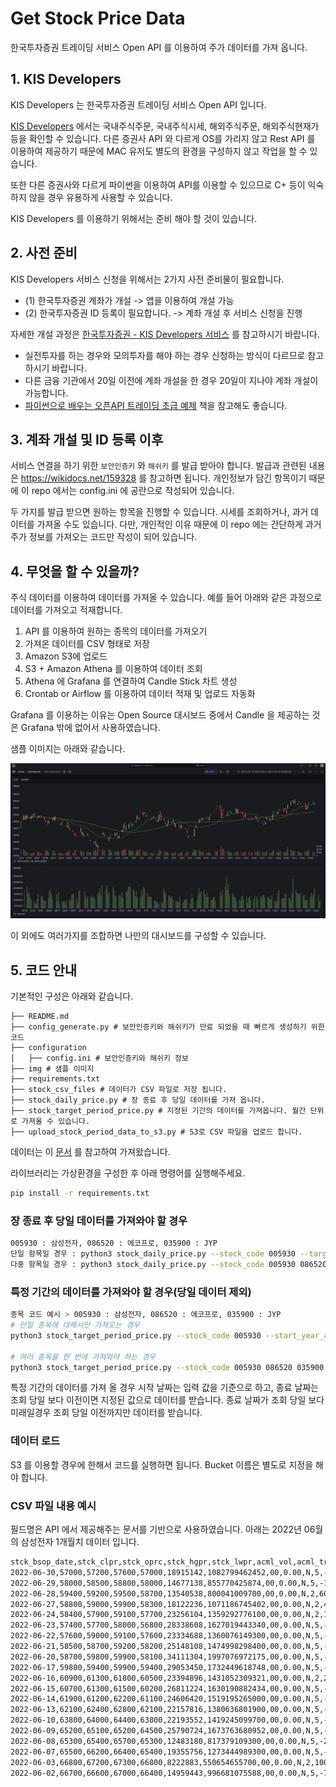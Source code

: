 Get Stock Price Data
===

한국투자증권 트레이딩 서비스 Open API 를 이용하여 주가 데이터를 가져 옵니다.

## 1. KIS Developers

KIS Developers 는 한국투자증권 트레이딩 서비스 Open API 입니다.

[KIS Developers](https://apiportal.koreainvestment.com/intro) 에서는 국내주식주문, 국내주식시세, 해외주식주문, 해외주식현재가 등을 확인할 수 있습니다.
다른 증권사 API 와 다르게 OS를 가리지 않고 Rest API 를 이용하여 제공하기 때문에 MAC 유저도 별도의 환경을 구성하지 않고 작업을 할 수 있습니다.

또한 다른 증권사와 다르게 파이썬을 이용하여 API를 이용할 수 있으므로 C+ 등이 익숙하지 않을 경우 유용하게 사용할 수 있습니다.

KIS Developers 를 이용하기 위해서는 준비 해야 할 것이 있습니다.

## 2. 사전 준비

KIS Developers 서비스 신청을 위해서는 2가지 사전 준비물이 필요합니다. 
- (1) 한국투자증권 계좌가 개설 -> 앱을 이용하여 개설 가능
- (2) 한국투자증권 ID 등록이 필요합니다. -> 계좌 개설 후 서비스 신청을 진행

자세한 개설 과정은 [한국투자증권 - KIS Developers 서비스](https://github.com/koreainvestment/open-trading-api) 를 참고하시기 바랍니다.
- 실전투자를 하는 경우와 모의투자를 해야 하는 경우 신청하는 방식이 다르므로 참고하시기 바랍니다.
- 다른 금융 기관에서 20일 이전에 계좌 개설을 한 경우 20일이 지나야 계좌 개설이 가능합니다.
- [파이썬으로 배우는 오픈API 트레이딩 초급 예제](https://wikidocs.net/book/7559) 책을 참고해도 좋습니다.

## 3. 계좌 개설 및 ID 등록 이후

서비스 연결을 하기 위한 `보안인증키` 와 `해쉬키` 를 발급 받아야 합니다. 발급과 관련된 내용은 https://wikidocs.net/159328 를 참고하면 됩니다.
개인정보가 담긴 항목이기 때문에 이 repo 에서는 config.ini 에 공란으로 작성되어 있습니다.

두 가지를 발급 받으면 원하는 항목을 진행할 수 있습니다. 시세를 조회하거나, 과거 데이터를 가져올 수도 있습니다. 
다만, 개인적인 이유 때문에 이 repo 에는 간단하게 과거 주가 정보를 가져오는 코드만 작성이 되어 있습니다.

## 4. 무엇을 할 수 있을까?

주식 데이터를 이용하여 데이터를 가져올 수 있습니다. 예를 들어 아래와 같은 과정으로 데이터를 가져오고 적재합니다.
1. API 를 이용하여 원하는 종목의 데이터를 가져오기
2. 가져온 데이터를 CSV 형태로 저장
3. Amazon S3에 업로드
4. S3 + Amazon Athena 를 이용하여 데이터 조회
5. Athena 에 Grafana 를 연결하여 Candle Stick 차트 생성
6. Crontab or Airflow 를 이용하여 데이터 적재 및 업로드 자동화

Grafana 를 이용하는 이유는 Open Source 대시보드 중에서 Candle 을 제공하는 것은 Grafana 밖에 없어서 사용하였습니다.

샘플 이미지는 아래와 같습니다.

![image](img/Grafana%20Sample%20Image.png)

이 외에도 여러가지를 조합하면 나만의 대시보드를 구성할 수 있습니다.


## 5. 코드 안내

기본적인 구성은 아래와 같습니다.

```
├── README.md
├── config_generate.py # 보안인증키와 해쉬키가 만료 되었을 때 빠르게 생성하기 위한 코드
├── configuration
│   ├── config.ini # 보안인증키와 해쉬키 정보
├── img # 샘플 이미지 
├── requirements.txt
├── stock_csv_files # 데이터가 CSV 파일로 저장 됩니다.
├── stock_daily_price.py # 장 종료 후 당일 데이터를 가져 옵니다.
├── stock_target_period_price.py # 지정된 기간의 데이터를 가져옵니다. 월간 단위로 가져올 수 있습니다.
├── upload_stock_period_data_to_s3.py # S3로 CSV 파일을 업로드 합니다.
```

데이터는 이 [문서](https://apiportal.koreainvestment.com/apiservice/apiservice-domestic-stock-quotations#L_011d4de2-a4a0-47c0-aa47-20c65a26a763) 를 
참고하여 가져왔습니다.

라이브러리는 가상환경을 구성한 후 아래 명령어를 실행해주세요.

```bash
pip install -r requirements.txt
```

### 장 종료 후 당일 데이터를 가져와야 할 경우

```bash
005930 : 삼성전자, 086520 : 에코프로, 035900 : JYP
단일 항목일 경우 : python3 stock_daily_price.py --stock_code 005930 --target_date 20230530
다중 항목일 경우 : python3 stock_daily_price.py --stock_code 005930 086520 035900 --target_date 20230530
```

### 특정 기간의 데이터를 가져와야 할 경우(당일 데이터 제외)

```bash
종목 코드 예시 > 005930 : 삼성전자, 086520 : 에코프로, 035900 : JYP
# 단일 종목에 대해서만 가져오는 경우
python3 stock_target_period_price.py --stock_code 005930 --start_year_and_month 202206 --end_year_and_month 202305
    
# 여러 종목을 한 번에 가져와야 하는 경우
python3 stock_target_period_price.py --stock_code 005930 086520 035900 --start_year_and_month 202005 --end_year_and_month 202305
```

특정 기간의 데이터를 가져 올 경우 시작 날짜는 입력 값을 기준으로 하고, 종료 날짜는 조회 당일 보다 이전이면 지정된 값으로 데이터를 받습니다.
종료 날짜가 조회 당일 보다 미래일경우 조회 당일 이전까지만 데이터를 받습니다.

### 데이터 로드

S3 를 이용할 경우에 한해서 코드를 실행하면 됩니다. Bucket 이름은 별도로 지정을 해야 합니다.


### CSV 파일 내용 예시

필드명은 API 에서 제공해주는 문서를 기반으로 사용하였습니다. 아래는 2022년 06월의 삼성전자 1개월치 데이터 입니다.

```bash
stck_bsop_date,stck_clpr,stck_oprc,stck_hgpr,stck_lwpr,acml_vol,acml_tr_pbmn,flng_cls_code,prtt_rate,mod_yn,prdy_vrss_sign,prdy_vrss,revl_issu_reas,hts_kor_isnm,stck_shrn_iscd
2022-06-30,57000,57200,57600,57000,18915142,1082799462452,00,0.00,N,5,-1000,,삼성전자,005930
2022-06-29,58000,58500,58800,58000,14677138,855770425874,00,0.00,N,5,-1400,,삼성전자,005930
2022-06-28,59400,59200,59500,58700,13540538,800041009700,00,0.00,N,2,600,,삼성전자,005930
2022-06-27,58800,59000,59900,58300,18122236,1071186745402,00,0.00,N,2,400,,삼성전자,005930
2022-06-24,58400,57900,59100,57700,23256104,1359292776100,00,0.00,N,2,1000,,삼성전자,005930
2022-06-23,57400,57700,58000,56800,28338608,1627019443340,00,0.00,N,5,-200,,삼성전자,005930
2022-06-22,57600,59000,59100,57600,23334688,1360076149300,00,0.00,N,5,-900,,삼성전자,005930
2022-06-21,58500,58700,59200,58200,25148108,1474998298400,00,0.00,N,5,-200,,삼성전자,005930
2022-06-20,58700,59800,59900,58100,34111304,1997076972175,00,0.00,N,5,-1100,,삼성전자,005930
2022-06-17,59800,59400,59900,59400,29053450,1732449618748,00,0.00,N,5,-1100,,삼성전자,005930
2022-06-16,60900,61300,61800,60500,23394896,1431052309321,00,0.00,N,2,200,,삼성전자,005930
2022-06-15,60700,61300,61500,60200,26811224,1630190882434,00,0.00,N,5,-1200,,삼성전자,005930
2022-06-14,61900,61200,62200,61100,24606420,1519195265000,00,0.00,N,5,-200,,삼성전자,005930
2022-06-13,62100,62400,62800,62100,22157816,1380636801900,00,0.00,N,5,-1700,,삼성전자,005930
2022-06-10,63800,64000,64400,63800,22193552,1419245099700,00,0.00,N,5,-1400,,삼성전자,005930
2022-06-09,65200,65100,65200,64500,25790724,1673763680952,00,0.00,N,5,-100,,삼성전자,005930
2022-06-08,65300,65400,65700,65300,12483180,817379109300,00,0.00,N,5,-200,,삼성전자,005930
2022-06-07,65500,66200,66400,65400,19355756,1273444989300,00,0.00,N,5,-1300,,삼성전자,005930
2022-06-03,66800,67200,67300,66800,8222883,550654655700,00,0.00,N,2,100,,삼성전자,005930
2022-06-02,66700,66600,67000,66400,14959443,996681075588,00,0.00,N,5,-700,,삼성전자,005930
```